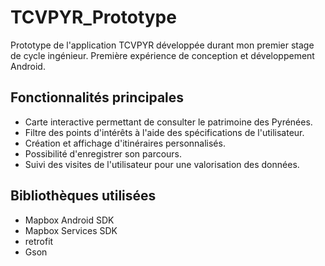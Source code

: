 # TCVPYR_Prototype
Prototype de l'application TCVPYR développée durant mon premier stage de cycle ingénieur. Première expérience de conception et développement Android.

## Fonctionnalités principales

 - Carte interactive permettant de consulter le patrimoine des Pyrénées.
 - Filtre des points d'intérêts à l'aide des spécifications de l'utilisateur.
 - Création et affichage d'itinéraires personnalisés.
 - Possibilité d'enregistrer son parcours.
 - Suivi des visites de l'utilisateur pour une valorisation des données.

## Bibliothèques utilisées

 - Mapbox Android SDK
 - Mapbox Services SDK
 - retrofit
 - Gson
